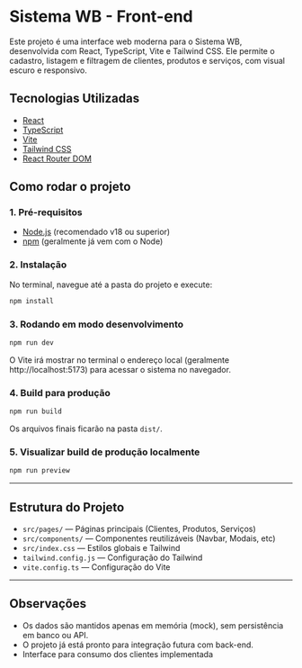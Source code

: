 # Sistema WB - Front-end

Este projeto é uma interface web moderna para o Sistema WB, desenvolvida com React, TypeScript, Vite e Tailwind CSS. Ele permite o cadastro, listagem e filtragem de clientes, produtos e serviços, com visual escuro e responsivo.

## Tecnologias Utilizadas

- [React](https://react.dev/)
- [TypeScript](https://www.typescriptlang.org/)
- [Vite](https://vitejs.dev/)
- [Tailwind CSS](https://tailwindcss.com/)
- [React Router DOM](https://reactrouter.com/)

## Como rodar o projeto

### 1. Pré-requisitos

- [Node.js](https://nodejs.org/) (recomendado v18 ou superior)
- [npm](https://www.npmjs.com/) (geralmente já vem com o Node)

### 2. Instalação

No terminal, navegue até a pasta do projeto e execute:

```bash
npm install
```

### 3. Rodando em modo desenvolvimento

```bash
npm run dev
```

O Vite irá mostrar no terminal o endereço local (geralmente http://localhost:5173) para acessar o sistema no navegador.

### 4. Build para produção

```bash
npm run build
```

Os arquivos finais ficarão na pasta `dist/`.

### 5. Visualizar build de produção localmente

```bash
npm run preview
```

---

## Estrutura do Projeto

- `src/pages/` — Páginas principais (Clientes, Produtos, Serviços)
- `src/components/` — Componentes reutilizáveis (Navbar, Modais, etc)
- `src/index.css` — Estilos globais e Tailwind
- `tailwind.config.js` — Configuração do Tailwind
- `vite.config.ts` — Configuração do Vite

---

## Observações

- Os dados são mantidos apenas em memória (mock), sem persistência em banco ou API.
- O projeto já está pronto para integração futura com back-end.
- Interface para consumo dos clientes implementada
